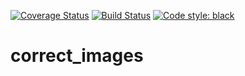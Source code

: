 [![Coverage Status](https://coveralls.io/repos/github/JennyLouise/correct_images/badge.svg?branch=master)](https://coveralls.io/github/JennyLouise/correct_images?branch=master)
[![Build Status](https://travis-ci.com/JennyLouise/correct_images.svg?branch=master)](https://travis-ci.com/JennyLouise/correct_images)
[![Code style: black](https://img.shields.io/badge/code%20style-black-000000.svg)](https://github.com/psf/black)

# correct_images


